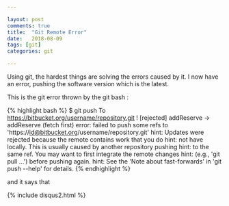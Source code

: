 ```yaml
---

layout: post
comments: true
title:  "Git Remote Error"
date:   2018-08-09
tags: [git]
categories: git

---
```


Using git, the hardest things are solving the errors caused by it.
I now have an error, pushing the software version which is the latest.

This is the git error thrown by the git bash : 

{% highlight bash %}
$ git push
To https://bitbucket.org/username/repository.git
 ! [rejected]        addReserve -> addReserve (fetch first)
error: failed to push some refs to 'https://id@bitbucket.org/username/repository.git'
hint: Updates were rejected because the remote contains work that you do
hint: not have locally. This is usually caused by another repository pushing
hint: to the same ref. You may want to first integrate the remote changes
hint: (e.g., 'git pull ...') before pushing again.
hint: See the 'Note about fast-forwards' in 'git push --help' for details.
{% endhighlight %}

and it says that 

{% include disqus2.html %}